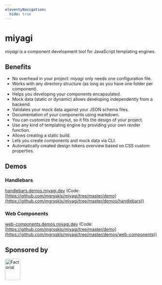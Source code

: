 ```yaml
---
eleventyNavigation:
  hide: true
---
```


# miyagi

_miyagi_ is a component development tool for JavaScript templating engines.

## Benefits

- No overhead in your project: _miyagi_ only needs one configuration file.
- Works with any directory structure (as long as you have one folder per component).
- Helps you developing your components encapsulated.
- Mock data (static or dynamic) allows developing independently from a backend.
- Validates your mock data against your JSON schema files.
- Documentation of your components using markdown.
- You can customize the layout, so it fits the design of your project.
- Use any kind of templating engine by providing your own render function.
- Allows creating a static build.
- Lets you create components and mock data via CLI.
- Automatically created design tokens overview based on CSS custom properties.

## Demos

### Handlebars

[handlebars.demos.miyagi.dev](https://handlebars.demos.miyagi.dev) (Code: [https://github.com/mgrsskls/miyagi/tree/master/demo](https://github.com/mgrsskls/miyagi/tree/master/demos/handlebars))

### Web Components

[web-components.demos.miyagi.dev](https://web-components.demos.miyagi.dev) (Code: [https://github.com/mgrsskls/miyagi/tree/master/demo](https://github.com/mgrsskls/miyagi/tree/master/demos/web-components))

## Sponsored by

<a href="https://factorial.io"><img src="https://logo.factorial.io/color.png" width="50" height="70" alt="Factorial"></a>
